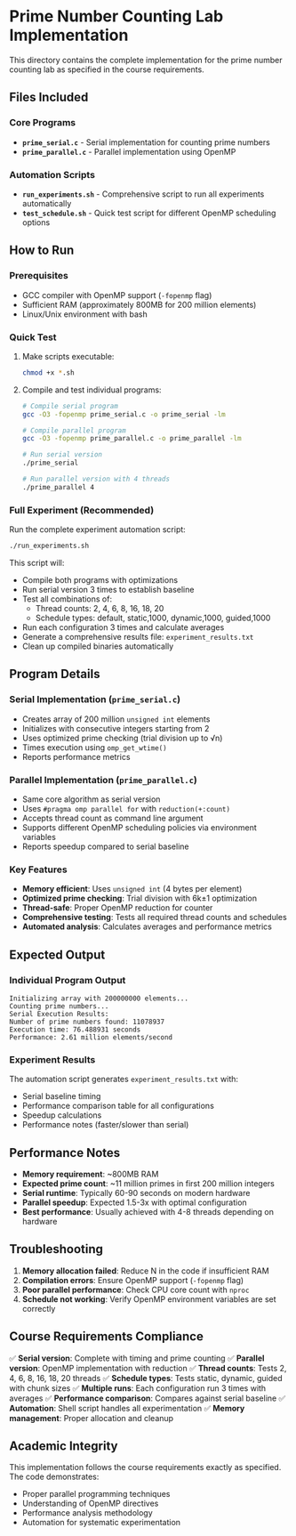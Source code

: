 # Prime Number Counting Lab Implementation

This directory contains the complete implementation for the prime number counting lab as specified in the course requirements.

## Files Included

### Core Programs

- **`prime_serial.c`** - Serial implementation for counting prime numbers
- **`prime_parallel.c`** - Parallel implementation using OpenMP

### Automation Scripts

- **`run_experiments.sh`** - Comprehensive script to run all experiments automatically
- **`test_schedule.sh`** - Quick test script for different OpenMP scheduling options

## How to Run

### Prerequisites

- GCC compiler with OpenMP support (`-fopenmp` flag)
- Sufficient RAM (approximately 800MB for 200 million elements)
- Linux/Unix environment with bash

### Quick Test

1. Make scripts executable:

   ```bash
   chmod +x *.sh
   ```

2. Compile and test individual programs:

   ```bash
   # Compile serial program
   gcc -O3 -fopenmp prime_serial.c -o prime_serial -lm

   # Compile parallel program
   gcc -O3 -fopenmp prime_parallel.c -o prime_parallel -lm

   # Run serial version
   ./prime_serial

   # Run parallel version with 4 threads
   ./prime_parallel 4
   ```

### Full Experiment (Recommended)

Run the complete experiment automation script:

```bash
./run_experiments.sh
```

This script will:

- Compile both programs with optimizations
- Run serial version 3 times to establish baseline
- Test all combinations of:
  - Thread counts: 2, 4, 6, 8, 16, 18, 20
  - Schedule types: default, static,1000, dynamic,1000, guided,1000
- Run each configuration 3 times and calculate averages
- Generate a comprehensive results file: `experiment_results.txt`
- Clean up compiled binaries automatically

## Program Details

### Serial Implementation (`prime_serial.c`)

- Creates array of 200 million `unsigned int` elements
- Initializes with consecutive integers starting from 2
- Uses optimized prime checking (trial division up to √n)
- Times execution using `omp_get_wtime()`
- Reports performance metrics

### Parallel Implementation (`prime_parallel.c`)

- Same core algorithm as serial version
- Uses `#pragma omp parallel for` with `reduction(+:count)`
- Accepts thread count as command line argument
- Supports different OpenMP scheduling policies via environment variables
- Reports speedup compared to serial baseline

### Key Features

- **Memory efficient**: Uses `unsigned int` (4 bytes per element)
- **Optimized prime checking**: Trial division with 6k±1 optimization
- **Thread-safe**: Proper OpenMP reduction for counter
- **Comprehensive testing**: Tests all required thread counts and schedules
- **Automated analysis**: Calculates averages and performance metrics

## Expected Output

### Individual Program Output

```
Initializing array with 200000000 elements...
Counting prime numbers...
Serial Execution Results:
Number of prime numbers found: 11078937
Execution time: 76.488931 seconds
Performance: 2.61 million elements/second
```

### Experiment Results

The automation script generates `experiment_results.txt` with:

- Serial baseline timing
- Performance comparison table for all configurations
- Speedup calculations
- Performance notes (faster/slower than serial)

## Performance Notes

- **Memory requirement**: ~800MB RAM
- **Expected prime count**: ~11 million primes in first 200 million integers
- **Serial runtime**: Typically 60-90 seconds on modern hardware
- **Parallel speedup**: Expected 1.5-3x with optimal configuration
- **Best performance**: Usually achieved with 4-8 threads depending on hardware

## Troubleshooting

1. **Memory allocation failed**: Reduce N in the code if insufficient RAM
2. **Compilation errors**: Ensure OpenMP support (`-fopenmp` flag)
3. **Poor parallel performance**: Check CPU core count with `nproc`
4. **Schedule not working**: Verify OpenMP environment variables are set correctly

## Course Requirements Compliance

✅ **Serial version**: Complete with timing and prime counting
✅ **Parallel version**: OpenMP implementation with reduction
✅ **Thread counts**: Tests 2, 4, 6, 8, 16, 18, 20 threads
✅ **Schedule types**: Tests static, dynamic, guided with chunk sizes
✅ **Multiple runs**: Each configuration run 3 times with averages
✅ **Performance comparison**: Compares against serial baseline
✅ **Automation**: Shell script handles all experimentation
✅ **Memory management**: Proper allocation and cleanup

## Academic Integrity

This implementation follows the course requirements exactly as specified. The code demonstrates:

- Proper parallel programming techniques
- Understanding of OpenMP directives
- Performance analysis methodology
- Automation for systematic experimentation
